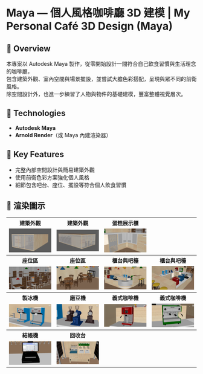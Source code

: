 # Maya — 個人風格咖啡廳 3D 建模 | My Personal Café 3D Design (Maya)


## 📌 Overview
本專案以 Autodesk Maya 製作，從零開始設計一間符合自己飲食習慣與生活理念的咖啡廳，  
包含建築外觀、室內空間與場景擺設，並嘗試大膽色彩搭配，呈現與眾不同的前衛風格。  
除空間設計外，也進一步練習了人物與物件的基礎建模，豐富整體視覺層次。


## 🧰 Technologies
- **Autodesk Maya**
- **Arnold Render**（或 Maya 內建渲染器）


## 🎯 Key Features
- 完整內部空間設計與簡易建築外觀
- 使用前衛色彩方案強化個人風格
- 細節包含吧台、座位、擺設等符合個人飲食習慣


## 📸 渲染圖示

<table>
  <!-- 區塊 1: 建築外觀 -->
  <tr>
    <th>建築外觀</th>
    <th>建築外觀</th>
    <th>蛋糕展示櫃</th>
    <th></th>
  </tr>
  <tr>
    <td><img src="images/exterior1.png" width="200"></td>
    <td><img src="images/exterior2.png" width="200"></td>
    <td><img src="images/interior5.png" width="200"></td>
  </tr>

  <!-- 區塊 2: 座位區 -->  <!-- 區塊 3: 櫃台與吧檯 -->
  <tr>
    <th>座位區</th>
    <th>座位區</th>
    <th>櫃台與吧檯</th>
    <th>櫃台與吧檯</th>
  </tr>
  <tr>
    <td><img src="images/interior1.png" width="200"></td>
    <td><img src="images/interior2.png" width="200"></td>
    <td><img src="images/interior3.png" width="200"></td>
    <td><img src="images/interior4.png" width="200"></td>
  </tr>

  <!-- 區塊 4: 製冰機 & 磨豆機 -->  <!-- 區塊 5: 義式咖啡機 -->
  <tr>
    <th>製冰機</th>
    <th>磨豆機</th>
    <th>義式咖啡機</th>
    <th>義式咖啡機</th>
  </tr>
  <tr>
    <td><img src="images/detail1.png" width="200"></td>
    <td><img src="images/detail2.png" width="200"></td>
    <td><img src="images/detail3.png" width="200"></td>
    <td><img src="images/detail4.png" width="200"></td>
  </tr>

  <!-- 區塊 6: 結帳機 & 回收台 -->
  <tr>
    <th>結帳機</th>
    <th>回收台</th>
    <th></th>
    <th></th>
  </tr>
  <tr>
    <td><img src="images/detail5.png" width="200"></td>
    <td><img src="images/detail6.png" width="200"></td>
    <td></td>
    <td></td>
  </tr>
</table>
